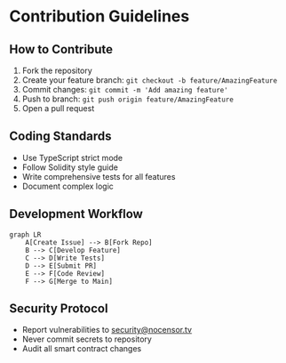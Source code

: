 # Contribution Guidelines

## How to Contribute
1. Fork the repository
2. Create your feature branch: `git checkout -b feature/AmazingFeature`
3. Commit changes: `git commit -m 'Add amazing feature'`
4. Push to branch: `git push origin feature/AmazingFeature`
5. Open a pull request

## Coding Standards
- Use TypeScript strict mode
- Follow Solidity style guide
- Write comprehensive tests for all features
- Document complex logic

## Development Workflow
```mermaid
graph LR
    A[Create Issue] --> B[Fork Repo]
    B --> C[Develop Feature]
    C --> D[Write Tests]
    D --> E[Submit PR]
    E --> F[Code Review]
    F --> G[Merge to Main]
```

## Security Protocol
- Report vulnerabilities to security@nocensor.tv
- Never commit secrets to repository
- Audit all smart contract changes
